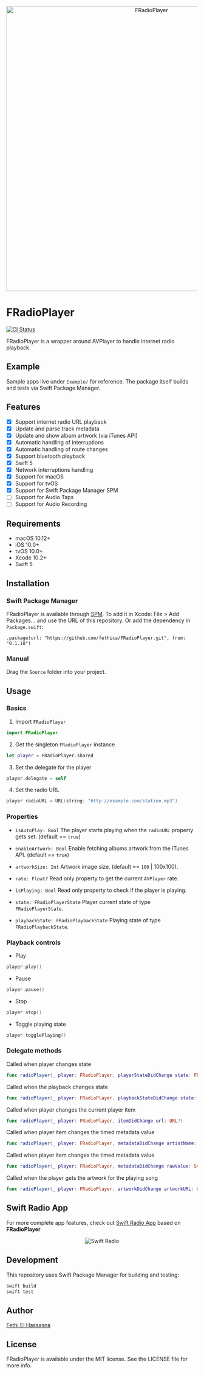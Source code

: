 <p align="center">
<img alt="FRadioPlayer" src="https://fethica.com/assets/img/web/repo-hero.png" width="749">
</p>

# FRadioPlayer

[![CI Status](https://github.com/fethica/FRadioPlayer/workflows/Swift/badge.svg)](https://github.com/fethica/FRadioPlayer/actions?query=workflow%3ASwift)

FRadioPlayer is a wrapper around AVPlayer to handle internet radio playback.

## Example

Sample apps live under `Example/` for reference. The package itself builds and tests via Swift Package Manager.

## Features
- [x] Support internet radio URL playback
- [x] Update and parse track metadata
- [x] Update and show album artwork (via iTunes API)
- [x] Automatic handling of interruptions
- [x] Automatic handling of route changes
- [x] Support bluetooth playback
- [x] Swift 5
- [x] Network interruptions handling
- [x] Support for macOS
- [x] Support for tvOS
- [x] Support for Swift Package Manager SPM
- [ ] Support for Audio Taps
- [ ] Support for Audio Recording

## Requirements
- macOS 10.12+
- iOS 10.0+
- tvOS 10.0+
- Xcode 10.2+
- Swift 5

## Installation

### Swift Package Manager

FRadioPlayer is available through [SPM](https://github.com/apple/swift-package-manager). To add it in Xcode: File > Add Packages… and use the URL of this repository. Or add the dependency in `Package.swift`:

```text
.package(url: "https://github.com/fethica/FRadioPlayer.git", from: "0.1.18")
```

### Manual

Drag the `Source` folder into your project.

## Usage

### Basics

1. Import `FRadioPlayer`

```swift
import FRadioPlayer
```

2. Get the singleton `FRadioPlayer` instance

```swift
let player = FRadioPlayer.shared
```

3. Set the delegate for the player

```swift
player.delegate = self
```

4. Set the radio URL
```swift
player.radioURL = URL(string: "http://example.com/station.mp3")
```

### Properties

- `isAutoPlay: Bool` The player starts playing when the `radioURL` property gets set. (default == `true`)

- `enableArtwork: Bool` Enable fetching albums artwork from the iTunes API. (default == `true`)

- `artworkSize: Int` Artwork image size. (default == `100` | 100x100).

- `rate: Float?` Read only property to get the current `AVPlayer` rate.

- `isPlaying: Bool` Read only property to check if the player is playing.

- `state: FRadioPlayerState` Player current state of type `FRadioPlayerState`.

- `playbackState: FRadioPlaybackState` Playing state of type `FRadioPlaybackState`.

### Playback controls

- Play
```swift
player.play()
```

- Pause
```swift
player.pause()
```

- Stop
```swift
player.stop()
```

- Toggle playing state
```swift
player.togglePlaying()
```

### Delegate methods

Called when player changes state
```swift
func radioPlayer(_ player: FRadioPlayer, playerStateDidChange state: FRadioPlayerState)
```

Called when the playback changes state
```swift
func radioPlayer(_ player: FRadioPlayer, playbackStateDidChange state: FRadioPlaybackState)
```

Called when player changes the current player item
```swift
func radioPlayer(_ player: FRadioPlayer, itemDidChange url: URL?)
```

Called when player item changes the timed metadata value
```swift
func radioPlayer(_ player: FRadioPlayer, metadataDidChange artistName: String?, trackName: String?)
```

Called when player item changes the timed metadata value
```swift
func radioPlayer(_ player: FRadioPlayer, metadataDidChange rawValue: String?)
```

Called when the player gets the artwork for the playing song
```swift
func radioPlayer(_ player: FRadioPlayer, artworkDidChange artworkURL: URL?)
```

## Swift Radio App

For more complete app features, check out [Swift Radio App](https://github.com/analogcode/Swift-Radio-Pro) based on **FRadioPlayer**

<p align="center">
    <img alt="Swift Radio" src="https://fethica.com/assets/img/web/swift-radio.jpg">
</p>

## Development

This repository uses Swift Package Manager for building and testing:

```sh
swift build
swift test
```

## Author

[Fethi El Hassasna](https://twitter.com/fethica)

## License

FRadioPlayer is available under the MIT license. See the LICENSE file for more info.
